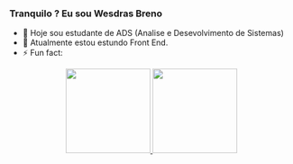 ### Tranquilo ?  Eu sou Wesdras Breno


- 🔭 Hoje sou estudante de  ADS (Analise e Desevolvimento de Sistemas)
- 🌱 Atualmente estou estundo Front End.
- ⚡ Fun fact: 

<div align="center">
  <a href="https://github.com/brenowes55">
  <img height="150em" src="https://github-readme-stats.vercel.app/api?username=brenowes55&show_icons=dark&theme=dark&include_all_commits=true&count_private=true"/>
  <img height="150em" src="https://github-readme-stats.vercel.app/api/top-langs/?username=brenowes55&layout=compact&langs_count=7&theme=dark"/>
</div>





